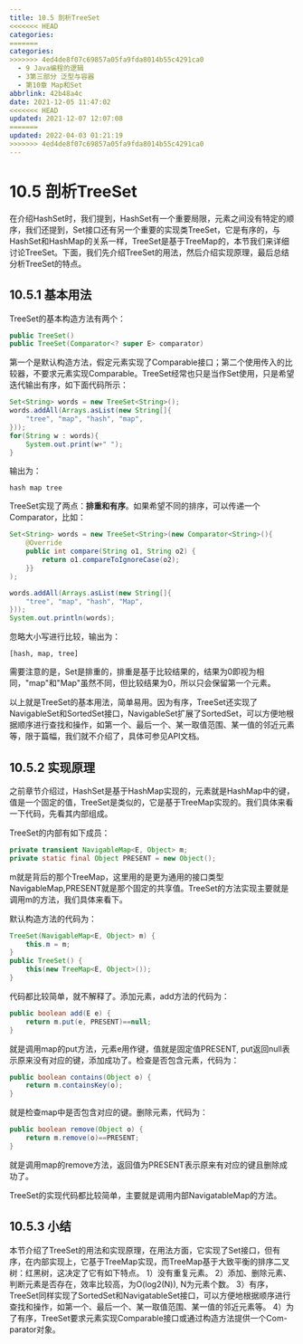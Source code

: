 ```yaml
---
title: 10.5 剖析TreeSet
<<<<<<< HEAD
categories:
=======
categories: 
>>>>>>> 4ed4de8f07c69857a05fa9fda8014b55c4291ca0
  - 9 Java编程的逻辑
  - 3第三部分 泛型与容器
  - 第10章 Map和Set
abbrlink: 42b48a4c
date: 2021-12-05 11:47:02
<<<<<<< HEAD
updated: 2021-12-07 12:07:08
=======
updated: 2022-04-03 01:21:19
>>>>>>> 4ed4de8f07c69857a05fa9fda8014b55c4291ca0
---
```

# 10.5 剖析TreeSet
在介绍HashSet时，我们提到，HashSet有一个重要局限，元素之间没有特定的顺序，我们还提到，Set接口还有另一个重要的实现类TreeSet，它是有序的，与HashSet和HashMap的关系一样，TreeSet是基于TreeMap的，本节我们来详细讨论TreeSet。下面，我们先介绍TreeSet的用法，然后介绍实现原理，最后总结分析TreeSet的特点。

## 10.5.1 基本用法
TreeSet的基本构造方法有两个：

```java
public TreeSet()
public TreeSet(Comparator<? super E> comparator)
```

第一个是默认构造方法，假定元素实现了Comparable接口；第二个使用传入的比较器，不要求元素实现Comparable。TreeSet经常也只是当作Set使用，只是希望迭代输出有序，如下面代码所示：

```java
Set<String> words = new TreeSet<String>();
words.addAll(Arrays.asList(new String[]{
    "tree", "map", "hash", "map",
}));
for(String w : words){
    System.out.print(w+" ");
}
```

输出为：

```
hash map tree
```

TreeSet实现了两点：**排重和有序**。如果希望不同的排序，可以传递一个Comparator，比如：

```java
Set<String> words = new TreeSet<String>(new Comparator<String>(){
    @Override
    public int compare(String o1, String o2) {
        return o1.compareToIgnoreCase(o2);
    }}
);

words.addAll(Arrays.asList(new String[]{
    "tree", "map", "hash", "Map",
}));
System.out.println(words);
```

忽略大小写进行比较，输出为：

```
[hash, map, tree]
```

需要注意的是，Set是排重的，排重是基于比较结果的，结果为0即视为相同，"map"和"Map"虽然不同，但比较结果为0，所以只会保留第一个元素。

以上就是TreeSet的基本用法，简单易用。因为有序，TreeSet还实现了NavigableSet和SortedSet接口，NavigableSet扩展了SortedSet，可以方便地根据顺序进行查找和操作，如第一个、最后一个、某一取值范围、某一值的邻近元素等，限于篇幅，我们就不介绍了，具体可参见API文档。

## 10.5.2 实现原理
之前章节介绍过，HashSet是基于HashMap实现的，元素就是HashMap中的键，值是一个固定的值，TreeSet是类似的，它是基于TreeMap实现的。我们具体来看一下代码，先看其内部组成。

TreeSet的内部有如下成员：

```java
private transient NavigableMap<E, Object> m;
private static final Object PRESENT = new Object();
```

m就是背后的那个TreeMap，这里用的是更为通用的接口类型NavigableMap,PRESENT就是那个固定的共享值。TreeSet的方法实现主要就是调用m的方法，我们具体来看下。

默认构造方法的代码为：

```java
TreeSet(NavigableMap<E, Object> m) {
    this.m = m;
}
public TreeSet() {
    this(new TreeMap<E, Object>());
}
```

代码都比较简单，就不解释了。添加元素，add方法的代码为：

```java
public boolean add(E e) {
    return m.put(e, PRESENT)==null;
}
```

就是调用map的put方法，元素e用作键，值就是固定值PRESENT, put返回null表示原来没有对应的键，添加成功了。检查是否包含元素，代码为：

```java
public boolean contains(Object o) {
    return m.containsKey(o);
}
```

就是检查map中是否包含对应的键。删除元素，代码为：

```java
public boolean remove(Object o) {
    return m.remove(o)==PRESENT;
}
```

就是调用map的remove方法，返回值为PRESENT表示原来有对应的键且删除成功了。

TreeSet的实现代码都比较简单，主要就是调用内部NavigatableMap的方法。

## 10.5.3 小结
本节介绍了TreeSet的用法和实现原理，在用法方面，它实现了Set接口，但有序，在内部实现上，它基于TreeMap实现，而TreeMap基于大致平衡的排序二叉树：红黑树，这决定了它有如下特点。
1）没有重复元素。
2）添加、删除元素、判断元素是否存在，效率比较高，为O(log2(N)), N为元素个数。
3）有序，TreeSet同样实现了SortedSet和NavigatableSet接口，可以方便地根据顺序进行查找和操作，如第一个、最后一个、某一取值范围、某一值的邻近元素等。
4）为了有序，TreeSet要求元素实现Comparable接口或通过构造方法提供一个Com-parator对象。

